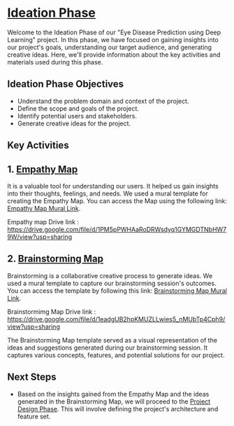 # [Ideation Phase](https://github.com/smartinternz02/SI-GuidedProject-600240-1697595942/tree/main/1.%20Ideation%20Phase)

Welcome to the Ideation Phase of our "Eye Disease Prediction using Deep Learning" project. In this phase, we have focused on gaining insights into our project's goals, understanding our target audience, and generating creative ideas. Here, we'll provide information about the key activities and materials used during this phase.

## Ideation Phase Objectives
- Understand the problem domain and context of the project.
- Define the scope and goals of the project.
- Identify potential users and stakeholders.
- Generate creative ideas for the project.

## Key Activities

## 1. [Empathy Map](https://github.com/smartinternz02/SI-GuidedProject-600240-1697595942/blob/main/1.%20Ideation%20Phase/Empathy%20Map%20Canvas.pdf) 
It is a valuable tool for understanding our users. It helped us gain insights into their thoughts, feelings, and needs.
We used a mural template for creating the Empathy Map. You can access the Map using the following link: [Empathy Map Mural Link](https://app.mural.co/t/empathymapforeyediseasepredi0797/m/empathymapforeyediseasepredi0797/1697527016984/da2a1a7da096b728794f4f015dc3ff3619936af1?sender=ube2471ea0bc3c5e994d27926).

Empathy map Drive link : https://drive.google.com/file/d/1PM5pPWHAaRoDRWsdyq1GYMGDTNbHW79W/view?usp=sharing

## 2. [Brainstorming Map](https://github.com/smartinternz02/SI-GuidedProject-600240-1697595942/blob/main/1.%20Ideation%20Phase/Brainstorming%20Map.pdf)
Brainstorming is a collaborative creative process to generate ideas.
We used a mural template to capture our brainstorming session's outcomes. You can access the template by following this link: [Brainstorming Map Mural Link](https://app.mural.co/t/vit8192/m/vit8192/1697613854839/ba5b9c0fd54ee3baec6747978c849528e99ea03e?sender=ube2471ea0bc3c5e994d27926).

Brainstormimg Map Drive link : https://drive.google.com/file/d/1eadgUB2hpKMUZLLwies5_nMUbTp4Cph9/view?usp=sharing

The Brainstorming Map template served as a visual representation of the ideas and suggestions generated during our brainstorming session. It captures various concepts, features, and potential solutions for our project.


## Next Steps
- Based on the insights gained from the Empathy Map and the ideas generated in the Brainstorming Map, we will proceed to the [Project Design Phase](https://github.com/smartinternz02/SI-GuidedProject-600240-1697595942/tree/main/2.%20Project%20Design%20Phase). This will involve defining the project's architecture and feature set.


